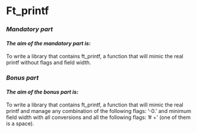 # Ft_printf
### ***Mandatory part***
#### ***The aim of the mandatory part is:***
To write a library that contains ft_printf, a function that will mimic the real printf without flags and field width.
### ***Bonus part***
#### ***The aim of the bonus part is:***
To write a library that contains ft_printf, a function that will mimic the real printf and manage any combination of the following flags: ’-0.’ and minimum field width with all conversions and all the following flags: ’# +’ (one of them is a space).
